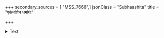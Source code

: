 +++
secondary_sources = [ "MSS_7668",]
jsonClass = "Subhaashita"
title = "एकेनांशेन धर्मार्थः"

+++

<details><summary>Text</summary>

एकेनांशेन धर्मार्थः कर्तव्यो भूतिमिच्छता।  
एकेनांशेन कामार्थ एकमंशं विवर्धयेत्॥
</details>
